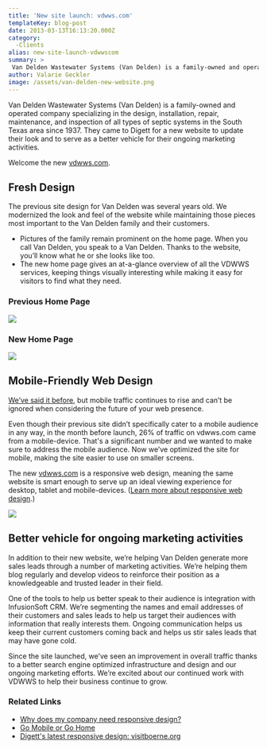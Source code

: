 ```yaml
---
title: 'New site launch: vdwws.com'
templateKey: blog-post
date: 2013-03-13T16:13:20.000Z
category: 
  -Clients
alias: new-site-launch-vdwwscom
summary: > 
 Van Delden Wastewater Systems (Van Delden) is a family-owned and operated company specializing in the design, installation, repair, maintenance, and inspection of all types of septic systems in the South Texas area since 1937. They came to Digett for a new website to update their look and to serve as a better vehicle for their ongoing marketing activities.
author: Valarie Geckler
image: /assets/van-delden-new-website.png
---
```


Van Delden Wastewater Systems (Van Delden) is a family-owned and operated company specializing in the design, installation, repair, maintenance, and inspection of all types of septic systems in the South Texas area since 1937. They came to Digett for a new website to update their look and to serve as a better vehicle for their ongoing marketing activities.

Welcome the new [vdwws.com](http://www.vdwws.com/).

Fresh Design
------------

The previous site design for Van Delden was several years old. We modernized the look and feel of the website while maintaining those pieces most important to the Van Delden family and their customers.

*   Pictures of the family remain prominent on the home page. When you call Van Delden, you speak to a Van Delden. Thanks to the website, you’ll know what he or she looks like too.
*   The new home page gives an at-a-glance overview of all the VDWWS services, keeping things visually interesting while making it easy for visitors to find what they need.

### Previous Home Page

![](/assets/van-delden-old-homepage.png)

### New Home Page

![](/assets/vandelden-new-homepage_0.png)

Mobile-Friendly Web Design
--------------------------

[We’ve said it before](/insights/why-your-company-needs-mobile-website), but mobile traffic continues to rise and can’t be ignored when considering the future of your web presence.

Even though their previous site didn’t specifically cater to a mobile audience in any way, in the month before launch, 26% of traffic on vdwws.com came from a mobile-device. That's a significant number and we wanted to make sure to address the mobile audience. Now we’ve optimized the site for mobile, making the site easier to use on smaller screens.

The new [vdwws.com](http://www.vdwws.com/) is a responsive web design, meaning the same website is smart enough to serve up an ideal viewing experience for desktop, tablet and mobile-devices. ([Learn more about responsive web design](/insights/why-should-my-company-consider-responsive-design-my-mobile-website).)

![](/assets/vandelden-responsive-web-design.png)

Better vehicle for ongoing marketing activities
-----------------------------------------------

In addition to their new website, we’re helping Van Delden generate more sales leads through a number of marketing activities. We’re helping them blog regularly and develop videos to reinforce their position as a knowledgeable and trusted leader in their field.

One of the tools to help us better speak to their audience is integration with InfusionSoft CRM. We’re segmenting the names and email addresses of their customers and sales leads to help us target their audiences with information that really interests them. Ongoing communication helps us keep their current customers coming back and helps us stir sales leads that may have gone cold.

Since the site launched, we’ve seen an improvement in overall traffic thanks to a better search engine optimized infrastructure and design and our ongoing marketing efforts. We’re excited about our continued work with VDWWS to help their business continue to grow.

### Related Links

*   [Why does my company need responsive design?](/insights/why-should-my-company-consider-responsive-design-my-mobile-website)
*   [Go Mobile or Go Home](/insights/go-mobile-or-go-home)
*   [Digett's latest responsive design: visitboerne.org](/insights/new-site-launch-introducing-visitboerneorg)